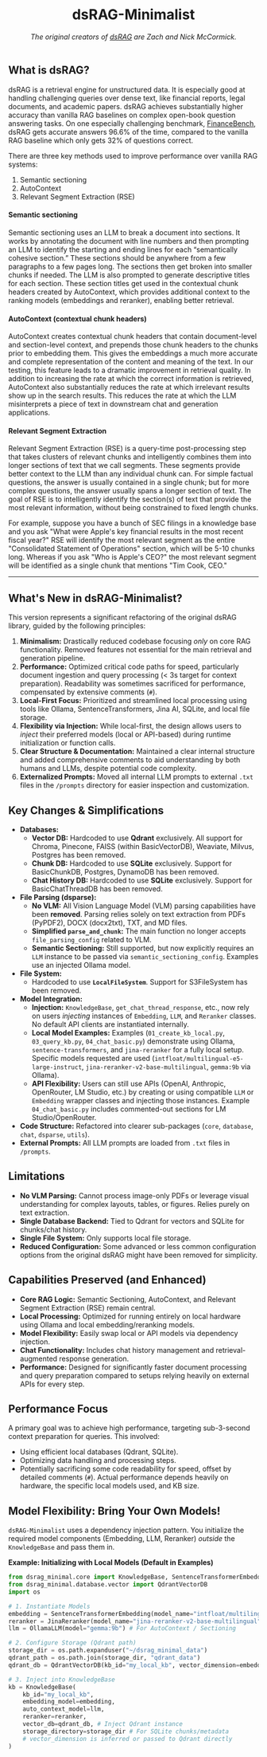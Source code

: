 <div align="center">
<h1>dsRAG-Minimalist</h1>
   
<i>*The original creators of [dsRAG](https://github.com/D-Star-AI/dsRAG) are Zach and Nick McCormick.*</i><br><br>

</div>

## What is dsRAG?
dsRAG is a retrieval engine for unstructured data. It is especially good at handling challenging queries over dense text, like financial reports, legal documents, and academic papers. dsRAG achieves substantially higher accuracy than vanilla RAG baselines on complex open-book question answering tasks. On one especially challenging benchmark, [FinanceBench](https://arxiv.org/abs/2311.11944), dsRAG gets accurate answers 96.6% of the time, compared to the vanilla RAG baseline which only gets 32% of questions correct.

There are three key methods used to improve performance over vanilla RAG systems:
1. Semantic sectioning
2. AutoContext
3. Relevant Segment Extraction (RSE)

#### Semantic sectioning
Semantic sectioning uses an LLM to break a document into sections. It works by annotating the document with line numbers and then prompting an LLM to identify the starting and ending lines for each “semantically cohesive section.” These sections should be anywhere from a few paragraphs to a few pages long. The sections then get broken into smaller chunks if needed. The LLM is also prompted to generate descriptive titles for each section. These section titles get used in the contextual chunk headers created by AutoContext, which provides additional context to the ranking models (embeddings and reranker), enabling better retrieval.

#### AutoContext (contextual chunk headers)
AutoContext creates contextual chunk headers that contain document-level and section-level context, and prepends those chunk headers to the chunks prior to embedding them. This gives the embeddings a much more accurate and complete representation of the content and meaning of the text. In our testing, this feature leads to a dramatic improvement in retrieval quality. In addition to increasing the rate at which the correct information is retrieved, AutoContext also substantially reduces the rate at which irrelevant results show up in the search results. This reduces the rate at which the LLM misinterprets a piece of text in downstream chat and generation applications.

#### Relevant Segment Extraction
Relevant Segment Extraction (RSE) is a query-time post-processing step that takes clusters of relevant chunks and intelligently combines them into longer sections of text that we call segments. These segments provide better context to the LLM than any individual chunk can. For simple factual questions, the answer is usually contained in a single chunk; but for more complex questions, the answer usually spans a longer section of text. The goal of RSE is to intelligently identify the section(s) of text that provide the most relevant information, without being constrained to fixed length chunks.

For example, suppose you have a bunch of SEC filings in a knowledge base and you ask "What were Apple's key financial results in the most recent fiscal year?" RSE will identify the most relevant segment as the entire "Consolidated Statement of Operations" section, which will be 5-10 chunks long. Whereas if you ask "Who is Apple's CEO?" the most relevant segment will be identified as a single chunk that mentions "Tim Cook, CEO."

---

## What's New in dsRAG-Minimalist?

This version represents a significant refactoring of the original dsRAG library, guided by the following principles:

1.  **Minimalism:** Drastically reduced codebase focusing *only* on core RAG functionality. Removed features not essential for the main retrieval and generation pipeline.
2.  **Performance:** Optimized critical code paths for speed, particularly document ingestion and query processing (< 3s target for context preparation). Readability was sometimes sacrificed for performance, compensated by extensive comments (`#`).
3.  **Local-First Focus:** Prioritized and streamlined local processing using tools like Ollama, SentenceTransformers, Jina AI, SQLite, and local file storage.
4.  **Flexibility via Injection:** While local-first, the design allows users to *inject* their preferred models (local or API-based) during runtime initialization or function calls.
5.  **Clear Structure & Documentation:** Maintained a clear internal structure and added comprehensive comments to aid understanding by both humans and LLMs, despite potential code complexity.
6.  **Externalized Prompts:** Moved all internal LLM prompts to external `.txt` files in the `/prompts` directory for easier inspection and customization.

## Key Changes & Simplifications

*   **Databases:**
    *   **Vector DB:** Hardcoded to use **Qdrant** exclusively. All support for Chroma, Pinecone, FAISS (within BasicVectorDB), Weaviate, Milvus, Postgres has been removed.
    *   **Chunk DB:** Hardcoded to use **SQLite** exclusively. Support for BasicChunkDB, Postgres, DynamoDB has been removed.
    *   **Chat History DB:** Hardcoded to use **SQLite** exclusively. Support for BasicChatThreadDB has been removed.
*   **File Parsing (dsparse):**
    *   **No VLM:** All Vision Language Model (VLM) parsing capabilities have been **removed**. Parsing relies solely on text extraction from PDFs (PyPDF2), DOCX (docx2txt), TXT, and MD files.
    *   **Simplified `parse_and_chunk`:** The main function no longer accepts `file_parsing_config` related to VLM.
    *   **Semantic Sectioning:** Still supported, but now explicitly requires an `LLM` instance to be passed via `semantic_sectioning_config`. Examples use an injected Ollama model.
*   **File System:**
    *   Hardcoded to use **`LocalFileSystem`**. Support for S3FileSystem has been removed.
*   **Model Integration:**
    *   **Injection:** `KnowledgeBase`, `get_chat_thread_response`, etc., now rely on users *injecting* instances of `Embedding`, `LLM`, and `Reranker` classes. No default API clients are instantiated internally.
    *   **Local Model Examples:** Examples (`01_create_kb_local.py`, `03_query_kb.py`, `04_chat_basic.py`) demonstrate using Ollama, `sentence-transformers`, and `jina-reranker` for a fully local setup. Specific models requested are used (`intfloat/multilingual-e5-large-instruct`, `jina-reranker-v2-base-multilingual`, `gemma:9b` via Ollama).
    *   **API Flexibility:** Users can still use APIs (OpenAI, Anthropic, OpenRouter, LM Studio, etc.) by creating or using compatible `LLM` or `Embedding` wrapper classes and injecting those instances. Example `04_chat_basic.py` includes commented-out sections for LM Studio/OpenRouter.
*   **Code Structure:** Refactored into clearer sub-packages (`core`, `database`, `chat`, `dsparse`, `utils`).
*   **External Prompts:** All LLM prompts are loaded from `.txt` files in `/prompts`.

## Limitations

*   **No VLM Parsing:** Cannot process image-only PDFs or leverage visual understanding for complex layouts, tables, or figures. Relies purely on text extraction.
*   **Single Database Backend:** Tied to Qdrant for vectors and SQLite for chunks/chat history.
*   **Single File System:** Only supports local file storage.
*   **Reduced Configuration:** Some advanced or less common configuration options from the original dsRAG might have been removed for simplicity.

## Capabilities Preserved (and Enhanced)

*   **Core RAG Logic:** Semantic Sectioning, AutoContext, and Relevant Segment Extraction (RSE) remain central.
*   **Local Processing:** Optimized for running entirely on local hardware using Ollama and local embedding/reranking models.
*   **Model Flexibility:** Easily swap local or API models via dependency injection.
*   **Chat Functionality:** Includes chat history management and retrieval-augmented response generation.
*   **Performance:** Designed for significantly faster document processing and query preparation compared to setups relying heavily on external APIs for every step.

## Performance Focus

A primary goal was to achieve high performance, targeting sub-3-second context preparation for queries. This involved:
*   Using efficient local databases (Qdrant, SQLite).
*   Optimizing data handling and processing steps.
*   Potentially sacrificing some code readability for speed, offset by detailed comments (`#`).
Actual performance depends heavily on hardware, the specific local models used, and KB size.

## Model Flexibility: Bring Your Own Models!
`dsRAG-Minimalist` uses a dependency injection pattern. You initialize the required model components (Embedding, LLM, Reranker) *outside* the `KnowledgeBase` and pass them in.

**Example: Initializing with Local Models (Default in Examples)**

```python
from dsrag_minimal.core import KnowledgeBase, SentenceTransformerEmbedding, OllamaLLM, JinaReranker
from dsrag_minimal.database.vector import QdrantVectorDB
import os

# 1. Instantiate Models
embedding = SentenceTransformerEmbedding(model_name="intfloat/multilingual-e5-large-instruct", dimension=1024)
reranker = JinaReranker(model_name="jina-reranker-v2-base-multilingual")
llm = OllamaLLM(model="gemma:9b") # For AutoContext / Sectioning

# 2. Configure Storage (Qdrant path)
storage_dir = os.path.expanduser("~/dsrag_minimal_data")
qdrant_path = os.path.join(storage_dir, "qdrant_data")
qdrant_db = QdrantVectorDB(kb_id="my_local_kb", vector_dimension=embedding.dimension, path=qdrant_path)

# 3. Inject into KnowledgeBase
kb = KnowledgeBase(
    kb_id="my_local_kb",
    embedding_model=embedding,
    auto_context_model=llm,
    reranker=reranker,
    vector_db=qdrant_db, # Inject Qdrant instance
    storage_directory=storage_dir # For SQLite chunks/metadata
    # vector_dimension is inferred or passed to Qdrant directly
)
